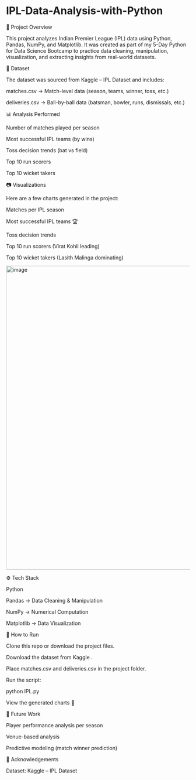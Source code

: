 # IPL-Data-Analysis-with-Python
📌 Project Overview

This project analyzes Indian Premier League (IPL) data using Python, Pandas, NumPy, and Matplotlib.
It was created as part of my 5-Day Python for Data Science Bootcamp to practice data cleaning, manipulation, visualization, and extracting insights from real-world datasets.

📂 Dataset

The dataset was sourced from Kaggle – IPL Dataset
 and includes:

matches.csv → Match-level data (season, teams, winner, toss, etc.)

deliveries.csv → Ball-by-ball data (batsman, bowler, runs, dismissals, etc.)

📊 Analysis Performed

Number of matches played per season

Most successful IPL teams (by wins)

Toss decision trends (bat vs field)

Top 10 run scorers

Top 10 wicket takers

📷 Visualizations

Here are a few charts generated in the project:

Matches per IPL season

Most successful IPL teams 🏆

Toss decision trends

Top 10 run scorers (Virat Kohli leading)

Top 10 wicket takers (Lasith Malinga dominating)

<img width="1243" height="830" alt="image" src="https://github.com/user-attachments/assets/f61e9ea8-d396-4607-986a-4fa870c0c634" />


⚙️ Tech Stack

Python

Pandas → Data Cleaning & Manipulation

NumPy → Numerical Computation

Matplotlib → Data Visualization

🚀 How to Run

Clone this repo or download the project files.

Download the dataset from Kaggle
.

Place matches.csv and deliveries.csv in the project folder.

Run the script:

python IPL.py


View the generated charts 🎉

📌 Future Work

Player performance analysis per season

Venue-based analysis

Predictive modeling (match winner prediction)

🙌 Acknowledgements

Dataset: Kaggle – IPL Dataset
